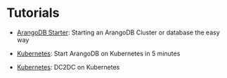Tutorials
=========

- [ArangoDB Starter](Starter/README.md):
  Starting an ArangoDB Cluster or database the easy way

- [Kubernetes](Kubernetes/README.md):
  Start ArangoDB on Kubernetes in 5 minutes

- [Kubernetes](Kubernetes/DC2DC.md):
  DC2DC on Kubernetes
